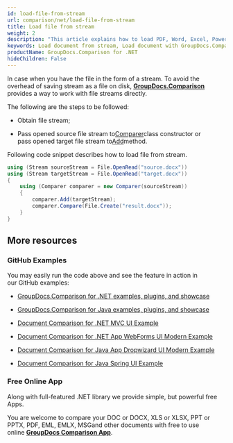 ```yaml
---
id: load-file-from-stream
url: comparison/net/load-file-from-stream
title: Load file from stream
weight: 2
description: "This article explains how to load PDF, Word, Excel, PowerPoint documents from stream when using GroupDocs.Comparison for .NET."
keywords: Load document from stream, Load document with GroupDocs.Comparison
productName: GroupDocs.Comparison for .NET
hideChildren: False
---
```

In case when you have the file in the form of a stream. To avoid the overhead of saving stream as a file on disk, **[GroupDocs.Comparison](https://products.groupdocs.com/comparison/net)** provides a way to work with file streams directly.

The following are the steps to be followed:

*   Obtain file stream;
    
*   Pass opened source file stream to[Comp](https://apireference.groupdocs.com/net/comparison/groupdocs.comparison/comparer)[a](https://apireference.groupdocs.com/net/comparison/groupdocs.comparison/comparer)[rer](https://apireference.groupdocs.com/net/comparison/groupdocs.comparison/comparer)class constructor or pass opened target file stream to[Add](https://apireference.groupdocs.com/net/comparison/groupdocs.comparison/comparer/methods/add/index)method.
    

Following code snippet describes how to load file from stream.

```csharp
using (Stream sourceStream = File.OpenRead("source.docx"))
using (Stream targetStream = File.OpenRead("target.docx"))
{
	using (Comparer comparer = new Comparer(sourceStream))
	{
	    comparer.Add(targetStream);
    	comparer.Compare(File.Create("result.docx"));
	}
}
```

## More resources

### GitHub Examples

You may easily run the code above and see the feature in action in our GitHub examples:

*   [GroupDocs.Comparison for .NET examples, plugins, and showcase](https://github.com/groupdocs-comparison/GroupDocs.Comparison-for-.NET)
    
*   [GroupDocs.Comparison for Java examples, plugins, and showcase](https://github.com/groupdocs-comparison/GroupDocs.Comparison-for-Java)
    
*   [Document Comparison for .NET MVC UI Example](https://github.com/groupdocs-comparison/GroupDocs.Comparison-for-.NET-MVC) 
    
*   [Document Comparison for .NET App WebForms UI Modern Example](https://github.com/groupdocs-comparison/GroupDocs.Comparison-for-.NET-WebForms)
    
*   [Document Comparison for Java App Dropwizard UI Modern Example](https://github.com/groupdocs-comparison/GroupDocs.Comparison-for-Java-Dropwizard)
    
*   [Document Comparison for Java Spring UI Example](https://github.com/groupdocs-comparison/GroupDocs.Comparison-for-Java-Spring)
    

### Free Online App

Along with full-featured .NET library we provide simple, but powerful free Apps.

You are welcome to compare your DOC or DOCX, XLS or XLSX, PPT or PPTX, PDF, EML, EMLX, MSGand other documents with free to use online **[GroupDocs Comparison App](https://products.groupdocs.app/comparison)**.
